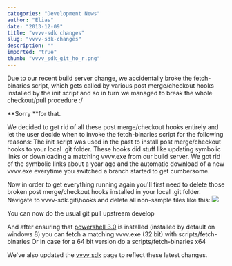 ```yaml
---
categories: "Development News"
author: "Elias"
date: "2013-12-09"
title: "vvvv-sdk changes"
slug: "vvvv-sdk-changes"
description: ""
imported: "true"
thumb: "vvvv_sdk_git_ho_r.png"
---
```



Due to our recent build server change, we accidentally broke the fetch-binaries script, which gets called by various post merge/checkout hooks installed by the init script and so in turn we managed to break the whole checkout/pull procedure :/

**Sorry **for that.

We decided to get rid of all these post merge/checkout hooks entirely and let the user decide when to invoke the fetch-binaries script for the following reasons:
The init script was used in the past to install post merge/checkout hooks to your local .git folder. These hooks did stuff like updating symbolic links or downloading a matching vvvv.exe from our build server. We got rid of the symbolic links about a year ago and the automatic download of a new vvvv.exe everytime you switched a branch started to get cumbersome. 

Now in order to get everything running again you'll first need to delete those broken post merge/checkout hooks installed in your local .git folder.
Navigate to vvvv-sdk\.git\hooks and delete all non-sample files like this:
![](vvvv_sdk_git_ho_r.png) 

You can now do the usual
 git pull upstream develop

And after ensuring that [powershell 3.0](http://www.microsoft.com/en-us/download/details.aspx?id=34595) is installed (installed by default on windows 8) you can fetch a matching vvvv.exe (32 bit) with
 scripts/fetch-binaries
Or in case for a 64 bit version do a 
 scripts/fetch-binaries x64

We've also updated the [vvvv sdk](https://betadocs.vvvv.org/devvvveloping/vvvv-sdk.html) page to reflect these latest changes.